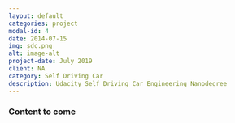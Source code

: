 ```yaml
---
layout: default
categories: project
modal-id: 4
date: 2014-07-15
img: sdc.png
alt: image-alt
project-date: July 2019
client: NA
category: Self Driving Car
description: Udacity Self Driving Car Engineering Nanodegree
---
```


### Content to come
